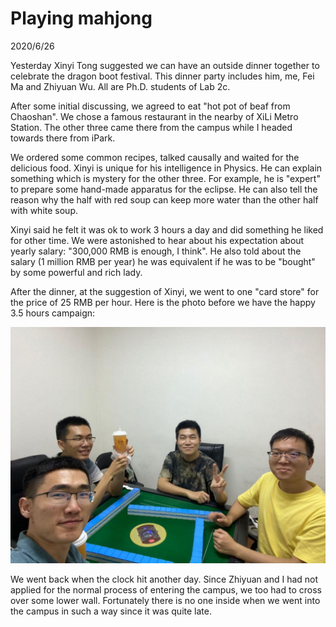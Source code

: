 # Playing mahjong
2020/6/26

Yesterday Xinyi Tong suggested we can have an outside dinner together to celebrate the dragon
boot festival. This dinner party includes him, me, Fei Ma and Zhiyuan Wu. All are Ph.D. students of Lab 2c.

After some initial discussing, we agreed to eat "hot pot of beaf from Chaoshan". We chose a famous restaurant in the nearby of XiLi Metro Station. The other three came there from
the campus while I headed towards there from iPark.

We ordered some common recipes, talked causally and waited for the delicious food.
Xinyi is unique for his intelligence in Physics. He can explain something which is mystery for
the other three. For example, he is "expert" to prepare some hand-made apparatus for the eclipse. He can also tell the reason why the half with red soup can keep more water than the other half with white soup.

Xinyi said he felt it was ok to work 3 hours a day and did something he liked for other time.
We were astonished to hear about his expectation about yearly salary: "300,000 RMB is enough,
I think". He also told about the salary (1 million RMB per year) he was equivalent if he was to be "bought" by some powerful and rich lady.

After the dinner, at the suggestion of Xinyi, we went to one "card store" for the price of 25 RMB per hour. Here is the photo before we have the happy 3.5 hours campaign:

![](./phd4.jpg)

We went back when the clock hit another day. Since Zhiyuan and I had not applied for the
normal process of entering the campus, we too had to cross over some lower wall. Fortunately
there is no one inside when we went into the campus in such a way since it was quite late.